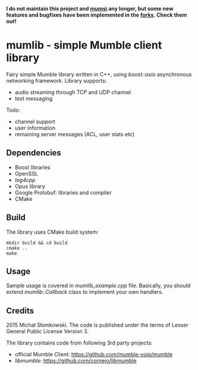 **I do not maintain this project and [mumsi](https://github.com/slomkowski/mumsi) any longer, but some new features and bugfixes have been implemented in the [forks](https://github.com/slomkowski/mumlib/network). Check them out!**

# mumlib - simple Mumble client library

Fairy simple Mumble library written in C++, using *boost::asio* asynchronous networking framework. Library supports:

* audio streaming through TCP and UDP channel
* text messaging

Todo:

* channel support
* user information
* remaining server messages (ACL, user stats etc)

## Dependencies

* Boost libraries
* OpenSSL
* *log4cpp*
* Opus library
* Google Protobuf: libraries and compiler
* CMake

## Build

The library uses CMake build system:

```
mkdir build && cd build
cmake ..
make
```

## Usage

Sample usage is covered in *mumlib_example.cpp* file. Basically, you should extend *mumlib::Callback* class
to implement your own handlers.

## Credits

2015 Michał Słomkowski. The code is published under the terms of Lesser General Public License Version 3.

The library contains code from following 3rd party projects:

* official Mumble Client: https://github.com/mumble-voip/mumble
* *libmumble*: https://github.com/cornejo/libmumble
